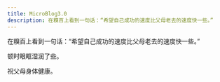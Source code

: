 ```yaml
---
title: MicroBlog3.0
description: 在糗百上看到一句话：“希望自己成功的速度比父母老去的速度快一些。”
---
```


在糗百上看到一句话：“希望自己成功的速度比父母老去的速度快一些。”

顿时眼眶湿润了些。

祝父母身体健康。
